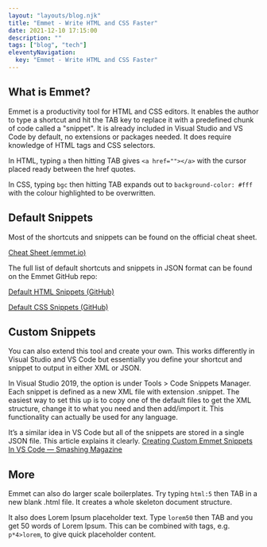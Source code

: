 ```yaml
---
layout: "layouts/blog.njk"
title: "Emmet - Write HTML and CSS Faster"
date: 2021-12-10 17:15:00
description: ""
tags: ["blog", "tech"]
eleventyNavigation:
  key: "Emmet - Write HTML and CSS Faster"
---
```


## What is Emmet?

Emmet is a productivity tool for HTML and CSS editors. It enables the author to type a shortcut and hit the TAB key to replace it with a predefined chunk of code called a "snippet". It is already included in Visual Studio and VS Code by default, no extensions or packages needed. It does require knowledge of HTML tags and CSS selectors.

In HTML, typing `a` then hitting TAB gives `<a href=""></a>` with the cursor placed ready between the href quotes.

In CSS, typing `bgc` then hitting TAB expands out to `background-color: #fff` with the colour highlighted to be overwritten.

## Default Snippets

Most of the shortcuts and snippets can be found on the official cheat sheet.

[Cheat Sheet (emmet.io)](https://docs.emmet.io/cheat-sheet/)

The full list of default shortcuts and snippets in JSON format can be found on the Emmet GitHub repo:

[Default HTML Snippets (GitHub)](https://github.com/emmetio/snippets/blob/master/html.json)

[Default CSS Snippets (GitHub)](https://github.com/emmetio/snippets/blob/master/css.json)

## Custom Snippets

You can also extend this tool and create your own. This works differently in Visual Studio and VS Code but essentially you define your shortcut and snippet to output in either XML or JSON.

In Visual Studio 2019, the option is under Tools > Code Snippets Manager. Each snippet is defined as a new XML file with extension .snippet. The easiest way to set this up is to copy one of the default files to get the XML structure, change it to what you need and then add/import it. This functionality can actually be used for any language.

It’s a similar idea in VS Code but all of the snippets are stored in a single JSON file. This article explains it clearly. [Creating Custom Emmet Snippets In VS Code — Smashing Magazine](https://www.smashingmagazine.com/2021/06/custom-emmet-snippets-vscode/)

## More

Emmet can also do larger scale boilerplates. Try typing `html:5` then TAB in a new blank .html file. It creates a whole skeleton document structure.

It also does Lorem Ipsum placeholder text. Type `lorem50` then TAB and you get 50 words of Lorem Ipsum. This can be combined with tags, e.g. `p*4>lorem`, to give quick placeholder content.
